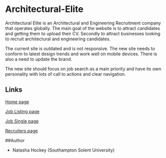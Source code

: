 # Architectural-Elite
Architectural Elite is an Architectural and Engineering Recruitment company that operates globally. The main goal of the website is to attract candidates and getting them to upload their CV. Secondly to attract businesses looking to recruit architectural and engineering candidates.

The current site is outdated and is not responsive. The new site needs to conform to latest design trends and work well on mobile devices. There is also a need to update the brand.

The new site should focus on job search as a main priority and have its own personality with lots of call to actions and clear navigation.

## Links
[Home page](index.html)

[Job Listing page](job-listing.html)

[Job Single page](job-single.html)

[Recruiters page](recruiters.html)

##Author
- Natasha Hockey (Southampton Solent University)
